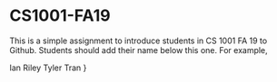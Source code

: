 # CS1001-FA19
This is a simple assignment to introduce students in CS 1001 FA 19 to Github.
Students should add their name below this one. For example,

Ian Riley
Tyler Tran
}
